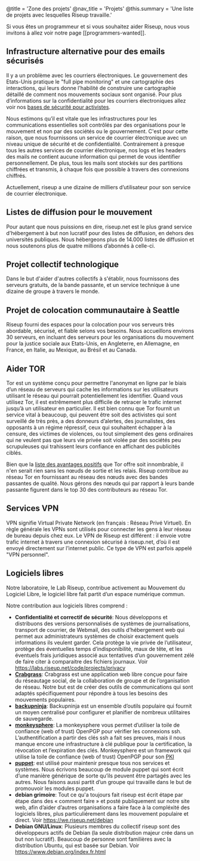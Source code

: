 @title = 'Zone des projets'
@nav_title = 'Projets'
@this.summary = 'Une liste de projets avec lesquelles Riseup travaille.'

Si vous êtes un programmeur et si vous souhaitez aider Riseup, nous vous invitons à allez voir notre page [[programmers-wanted]].

## Infrastructure alternative pour des emails sécurisés

Il y a un problème avec les courriers électroniques. Le gouvernement des Etats-Unis pratique le "full pipe monitoring" et une cartographie des interactions, qui leurs donne l’habilité de construire une cartographie détaillé de comment nos mouvements sociaux sont organisé. Pour plus d’informations sur la confidentialité pour les courriers électroniques allez voir nos [bases de sécurité pour activistes](https://web.archive.org/web/20160306044630/https://zine.riseup.net/).

Nous estimons qu’il est vitale que les infrastructures pour les communications essentielles soit contrôlés par des organisations pour le mouvement et non par des sociétés ou le gouvernement. C'est pour cette raison, que nous fournissons un service de courrier électronique avec un niveau unique de sécurité et de confidentialité. Contrairement à presque tous les autres services de courrier électronique, nos logs et les headers des mails ne contient aucune information qui permet de vous identifier personnellement. De plus, tous les mails sont stockés sur des partitions chiffrées et transmis, à chaque fois que possible à travers des connexions chiffrés.

Actuellement, riseup a une dizaine de milliers d’utilisateur pour son service de courrier électronique.

## Listes de diffusion pour le mouvement

Pour autant que nous puissions en dire, riseup.net est le plus grand service d'hébergement à but non lucratif pour des listes de diffusion, en dehors des universités publiques. Nous hébergeons plus de 14.000 listes de diffusion et nous soutenons plus de quatre millions d’abonnés à celle-ci.

## Projet collectif technologique

Dans le but d'aider d'autres collectifs à s'établir, nous fournissons des serveurs gratuits, de la bande passante, et un service technique à une dizaine de groupe à travers le monde.

## Projet de colocation communautaire à Seattle

Riseup fourni des espaces pour la colocation pour vos serveurs très abordable, sécurisé, et fiable selons vos besoins. Nous accueillons environs 30 serveurs, en incluant des serveurs pour les organisations du mouvement pour la justice sociale aux Etats-Unis, en Angleterre, en Allemagne, en France, en Italie, au Mexique, au Brésil et au Canada.

## Aider TOR

Tor est un système conçu pour permettre l'anonymat en ligne par le biais d’un réseau de serveurs qui cache les informations sur les utilisateurs utilisant le réseau qui pourrait potentiellement les identifier. Quand vous utilisez Tor, il est extrêmement plus difficile de retracer le trafic internet jusqu’à un utilisateur en particulier. Il est bien connu que Tor fournit un service vital à beaucoup, qui peuvent être soit des activistes qui sont surveillé de très près, a des donneurs d’alertes, des journalistes, des opposants à un régime répressif, ceux qui souhaitent échapper à la censure, des victimes de violences, ou tout simplement des gens ordinaires qui ne veulent pas que leurs vie privée soit violée par des sociétés peu scrupuleuses qui trahissent leurs confiance en affichant des publicités ciblés.

Bien que la [liste des avantages positifs](https://www.torproject.org/about/torusers.html.en) que Tor offre soit innombrable, il n'en serait rien sans les nœuds de sortie et les relais. Riseup contribue au réseau Tor en fournissant au réseau des nœuds avec des bandes passantes de qualité. Nous gérons des nœuds qui par rapport à leurs bande passante figurent dans le top 30 des contributeurs au réseau Tor.

## Services VPN

VPN signifie Virtual Private Network (en français : Réseau Privé Virtuel). En règle générale les VPNs sont utilisés pour connecter les gens à leur réseau de bureau depuis chez eux. Le VPN de Riseup est différent : il envoie votre trafic internet à travers une connexion sécurisé à riseup.net, d’où il est envoyé directement sur l’internet public. Ce type de VPN est parfois appelé "VPN personnel".

## Logiciels libres

Notre laboratoire, le Lab Riseup, contribue activement au Mouvement du Logiciel Libre, le logiciel libre fait partit d’un espace numérique commun.

Notre contribution aux logiciels libres comprend :

* **Confidentialité et correctif de sécurité**: Nous développons et distribuons des versions personnalisés de systèmes de journalisations, transport de courrier, de Webmail, des outils d’hébergement web qui permet aux administrateurs systèmes de choisir exactement quels informations ils veulent garder. Cela protège la vie privée de l’utilisateur, protège des éventuelles temps d’indisponibilité, maux de tête, et les éventuels frais juridiques associé aux tentatives d’un gouvernement zélé de faire citer à comparaitre des fichiers journaux. Voir https://labs.riseup.net/code/projects/privacy
* **[Crabgrass](https://0xacab.org/riseuplabs/crabgrass)**: Crabgrass est une application web libre conçue pour faire du réseautage social, de la collaboration de groupe et de l’organisation de réseau. Notre but est de créer des outils de communications qui sont adaptés spécifiquement pour répondre à tous les besoins des mouvements populaires.
* **[backupninja](https://0xacab.org/riseuplabs/backupninja)**: Backupninja est un ensemble d’outils populaire qui fournit un moyen centralisé pour configurer et planifier de nombreux utilitaires de sauvegarde.
* **[monkeysphere](https://web.monkeysphere.info)**: La monkeysphere vous permet d’utiliser la toile de confiance (web of trust) OpenPGP pour vérifier les connexions ssh. L’authentification a partir des clés ssh a fait ses preuves, mais il nous manque encore une infrastructure à clé publique pour la certification, la révocation et l’expiration des clés. Monkeysphere est un framework qui utilise la toile de confiance (web of trust) OpenPGP pour son [PKI](https://fr.wikipedia.org/wiki/Infrastructure_%C3%A0_cl%C3%A9s_publiques.)
* **[puppet](https://labs.riseup.net/code/projects/puppetmodules)**: est utilisé pour maintenir presque tous nos services et systèmes. Nous écrivons beaucoup de module puppet qui sont écrit d’une manière générique de sorte qu’ils peuvent être partagés avec les autres. Nous faisons aussi partit d’un groupe qui travaille dans le but de promouvoir les modules puppet.
* **debian grimoire**: Tout ce qu'a toujours fait riseup est écrit étape par étape dans des « comment faire » et posté publiquement sur notre site web, afin d’aider d’autres organisations a faire face à la compléxité des logiciels libres, plus particuliérement dans les mouvement populaire et direct. Voir https://we.riseup.net/debian
* **Debian GNU/Linux**: Plusieurs membres du collectif riseup sont des développeurs actifs de Debian (la seule distribution majeur crée dans un but non lucratif). Beaucoup de personne sont familières avec la distribution Ubuntu, qui est basée sur Debian. Voir https://www.debian.org/index.fr.html
